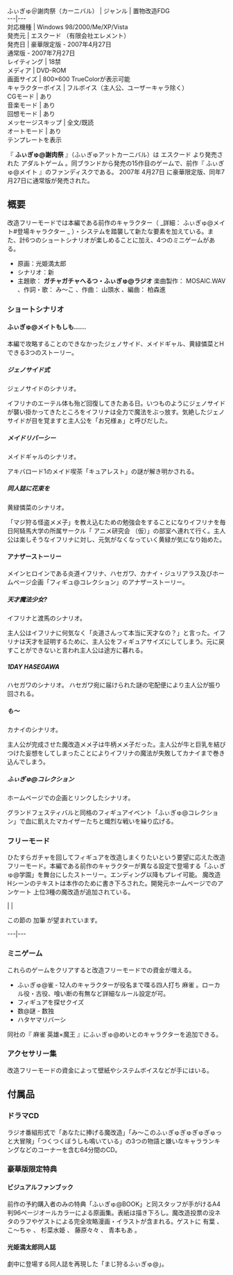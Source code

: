 ふぃぎゅ＠謝肉祭（カーニバル）  |  ジャンル  |  置物改造FDG   
---|---  
対応機種  |  Windows 98/2000/Me/XP/Vista   
発売元  |  エスクード  （有限会社エレメント）   
発売日  |  豪華限定版 - 2007年4月27日  </br> 通常版 - 2007年7月27日   
レイティング  |  18禁   
メディア  |  DVD-ROM   
画面サイズ  |  800×600 TrueColorが表示可能   
キャラクターボイス  |  フルボイス（主人公、ユーザーキャラ除く）   
CGモード  |  あり   
音楽モード  |  あり   
回想モード  |  あり   
メッセージスキップ  |  全文/既読   
オートモード  |  あり   
テンプレートを表示  
  
『 **ふぃぎゅ@謝肉祭** 』（ふぃぎゅアットカーニバル）は  エスクード  より発売された  アダルトゲーム
。同ブランドから発売の15作目のゲームで、前作『  ふぃぎゅ@メイト  』のファンディスクである。  2007年  4月27日
に豪華限定版、同年7月27日に通常版が発売された。

##  概要  

改造フリーモードでは本編である前作のキャラクター（ _詳細： ふぃぎゅ@メイト#登場キャラクター  _
）・システムを踏襲して新たな要素を加えている。また、計6つのショートシナリオが楽しめることに加え、4つのミニゲームがある。

  * 原画：光姫満太郎 
  * シナリオ：新 
  * 主題歌： **ガチャガチャへるつ・ふぃぎゅ@ラジオ** 楽曲製作：  MOSAIC.WAV  、作詞・歌：  み〜こ  、作曲：  山頭水  、編曲：  柏森進 

###  ショートシナリオ  

####  ふぃぎゅ@メイトもしも……  

本編で攻略することのできなかったジェノサイド、メイドギャル、黄緑憐菜とHできる3つのストーリー。

#####  ジェノサイド式  

ジェノサイドのシナリオ。

イフリナのエーテル体も殆ど回復してきたある日。いつものようにジェノサイドが襲い掛かってきたところをイフリナは全力で魔法をぶっ放す。気絶したジェノサイドが目を覚ますと主人公を「お兄様ぁ」と呼びだした。

#####  メイドリバーシー  

メイドギャルのシナリオ。

アキバロード1のメイド喫茶「キュアレスト」の謎が解き明かされる。

#####  同人誌に花束を  

黄緑憐菜のシナリオ。

「マジ狩る怪盗メメ子」を教え込むための勉強会をすることになりイフリナを毎日阿騎馬大学の所属サークル「  アニメ研究会
（仮）」の部室へ連れて行く。主人公は楽しそうなイフリナに対し、元気がなくなっていく黄緑が気になり始めた。

####  アナザーストーリー  

メインヒロインである炎道イフリナ、ハセガワ、カナイ・ジュリアラス及びホームページ企画「フィギュ@コレクション」のアナザーストーリー。

#####  天才魔法少女?  

イフリナと渡馬のシナリオ。

主人公はイフリナに何気なく「炎道さんって本当に天才なの？」と言った。イフリナは天才を証明するために、主人公をフィギュアサイズにしてしまう。元に戻すことができないと言われ主人公は途方に暮れる。

#####  1DAY HASEGAWA  

ハセガワのシナリオ。 ハセガワ宛に届けられた謎の宅配便により主人公が振り回される。

#####  も〜  

カナイのシナリオ。

主人公が完成させた魔改造メメ子は牛柄メメ子だった。主人公が牛と巨乳を結びつけた妄想をしてしまったことによりイフリナの魔法が失敗してカナイまで巻き込んでしまう。

#####  ふぃぎゅ@コレクション  

ホームページでの企画とリンクしたシナリオ。

グランドフェスティバルと同格のフィギュアイベント「ふぃぎゅ@コレクション」で血に飢えたマカイザーたちと熾烈な戦いを繰り広げる。

###  フリーモード  

ひたすらガチャを回してフィギュアを改造しまくりたいという要望に応えた改造フリーモード。本編である前作のキャラクターが異なる設定で登場する「ふぃぎゅ@学園」を舞台にしたストーリー。エンディング以降もプレイ可能。
魔改造  Hシーンのテキストは本作のために書き下ろされた。開発元ホームページでのアンケート    上位3種の魔改造が追加されている。

|  | 

この節の  加筆  が望まれています。  
  
---|---  
  
###  ミニゲーム  

これらのゲームをクリアすると改造フリーモードでの資金が増える。

  * ふぃぎゅ@雀 ‐ 12人のキャラクターが役名まで喋る四人打ち  麻雀  。ローカル役・古役、喰い断の有無など詳細なルール設定が可。 
  * フィギュアを探せクイズ 
  * 数@謎 -  数独 
  * ハタヤマリバーシ 

同社の『  麻雀 英雄×魔王  』にふぃぎゅ@めいとのキャラクターを追加できる。

###  アクセサリー集  

改造フリーモードの資金によって壁紙やシステムボイスなどが手にはいる。

##  付属品  

###  ドラマCD  

ラジオ番組形式で「あなたに捧げる魔改造」「み〜このふぃぎゅぎゅぎゅぎゅっと大冒険」「つくつくぼうしも鳴いている」の3つの物語と嫌いなキャラランキングなどのコーナーを含む64分間のCD。

###  豪華版限定特典  

####  ビジュアルファンブック  

前作の予約購入者のみの特典「ふぃぎゅ@BOOK」と同スタッフが手がけるA4判96ページオールカラーによる原画集。表紙は描き下ろし。魔改造投票の没ネタのラフやゲストによる完全攻略漫画・イラストが含まれる。ゲストに
有葉  、  こ〜ちゃ  、  杉菜水姫  、  藤原々々  、  青本もあ  。

####  光姫満太郎同人誌  

劇中に登場する同人誌を再現した「まじ狩るふぃぎゅ@」。

